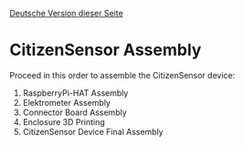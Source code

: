 [Deutsche Version dieser Seite](https://github.com/CitizenSensor/CitizenSensor/blob/master/Wiki/CS_Assembly-DE.md)


# CitizenSensor Assembly #

Proceed in this order to assemble the CitizenSensor device:

1. RaspberryPi-HAT Assembly
2. Elektrometer Assembly
3. Connector Board Assembly
4. Enclosure 3D Printing
5. CitizenSensor Device Final Assembly

